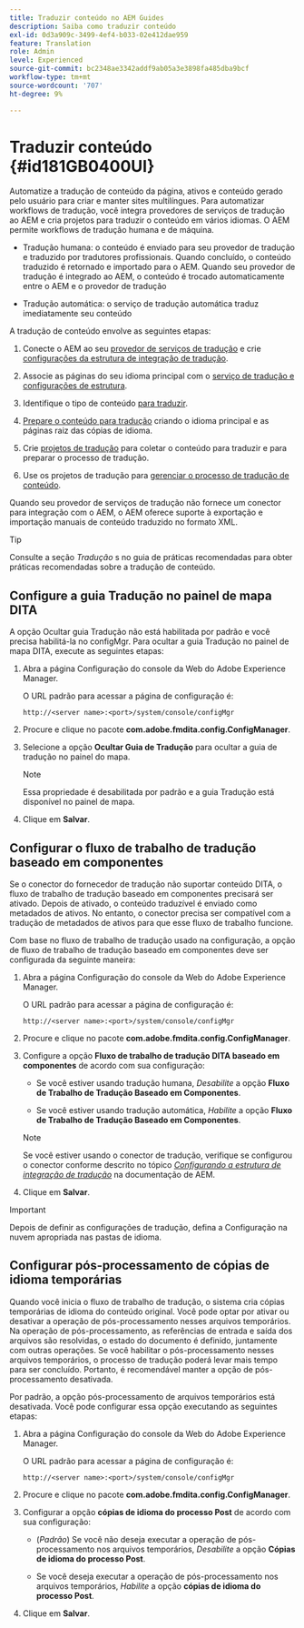 ```yaml
---
title: Traduzir conteúdo no AEM Guides
description: Saiba como traduzir conteúdo
exl-id: 0d3a909c-3499-4ef4-b033-02e412dae959
feature: Translation
role: Admin
level: Experienced
source-git-commit: bc2348ae3342addf9ab05a3e3898fa485dba9bcf
workflow-type: tm+mt
source-wordcount: '707'
ht-degree: 9%

---
```


# Traduzir conteúdo {#id181GB0400UI}

Automatize a tradução de conteúdo da página, ativos e conteúdo gerado pelo usuário para criar e manter sites multilíngues. Para automatizar workflows de tradução, você integra provedores de serviços de tradução ao AEM e cria projetos para traduzir o conteúdo em vários idiomas. O AEM permite workflows de tradução humana e de máquina.

- Tradução humana: o conteúdo é enviado para seu provedor de tradução e traduzido por tradutores profissionais. Quando concluído, o conteúdo traduzido é retornado e importado para o AEM. Quando seu provedor de tradução é integrado ao AEM, o conteúdo é trocado automaticamente entre o AEM e o provedor de tradução

- Tradução automática: o serviço de tradução automática traduz imediatamente seu conteúdo


A tradução de conteúdo envolve as seguintes etapas:

1. Conecte o AEM ao seu [provedor de serviços de tradução](https://helpx.adobe.com/experience-manager/6-5/sites/administering/using/tc-tic.html#ConnectingtoaTranslationServiceProvider) e crie [configurações da estrutura de integração de tradução](https://helpx.adobe.com/experience-manager/6-5/sites/administering/using/tc-tic.html#CreatingaTranslationIntegrationConfiguration).

1. Associe as páginas do seu idioma principal com o [serviço de tradução e configurações de estrutura](https://helpx.adobe.com/experience-manager/6-5/sites/administering/using/tc-tic.html#ConfiguringPagesforTranslation).

1. Identifique o tipo de conteúdo [para traduzir](https://helpx.adobe.com/experience-manager/6-5/sites/administering/using/tc-rules.html).

1. [Prepare o conteúdo para tradução](https://helpx.adobe.com/experience-manager/6-5/sites/administering/using/tc-prep.html) criando o idioma principal e as páginas raiz das cópias de idioma.

1. Crie [projetos de tradução](https://helpx.adobe.com/experience-manager/6-5/sites/administering/using/tc-manage.html) para coletar o conteúdo para traduzir e para preparar o processo de tradução.

1. Use os projetos de tradução para [gerenciar o processo de tradução de conteúdo](https://helpx.adobe.com/experience-manager/6-5/sites/administering/using/tc-manage.html).


Quando seu provedor de serviços de tradução não fornece um conector para integração com o AEM, o AEM oferece suporte à exportação e importação manuais de conteúdo traduzido no formato XML.

>[!TIP]
>
> Consulte a seção *Tradução* s no guia de práticas recomendadas para obter práticas recomendadas sobre a tradução de conteúdo.

## Configure a guia Tradução no painel de mapa DITA

A opção Ocultar guia Tradução não está habilitada por padrão e você precisa habilitá-la no configMgr. Para ocultar a guia Tradução no painel de mapa DITA, execute as seguintes etapas:

1. Abra a página Configuração do console da Web do Adobe Experience Manager.

   O URL padrão para acessar a página de configuração é:

   ```http
   http://<server name>:<port>/system/console/configMgr
   ```

1. Procure e clique no pacote **com.adobe.fmdita.config.ConfigManager**.

1. Selecione a opção **Ocultar Guia de Tradução** para ocultar a guia de tradução no painel do mapa.

   >[!NOTE]
   >
   > Essa propriedade é desabilitada por padrão e a guia Tradução está disponível no painel de mapa.

1. Clique em **Salvar**.

## Configurar o fluxo de trabalho de tradução baseado em componentes

Se o conector do fornecedor de tradução não suportar conteúdo DITA, o fluxo de trabalho de tradução baseado em componentes precisará ser ativado. Depois de ativado, o conteúdo traduzível é enviado como metadados de ativos. No entanto, o conector precisa ser compatível com a tradução de metadados de ativos para que esse fluxo de trabalho funcione.

Com base no fluxo de trabalho de tradução usado na configuração, a opção de fluxo de trabalho de tradução baseado em componentes deve ser configurada da seguinte maneira:

1. Abra a página Configuração do console da Web do Adobe Experience Manager.

   O URL padrão para acessar a página de configuração é:

   ```http
   http://<server name>:<port>/system/console/configMgr
   ```

1. Procure e clique no pacote **com.adobe.fmdita.config.ConfigManager**.

1. Configure a opção **Fluxo de trabalho de tradução DITA baseado em componentes** de acordo com sua configuração:

   - Se você estiver usando tradução humana, *Desabilite* a opção **Fluxo de Trabalho de Tradução Baseado em Componentes**.

   - Se você estiver usando tradução automática, *Habilite* a opção **Fluxo de Trabalho de Tradução Baseado em Componentes**.

   >[!NOTE]
   >
   > Se você estiver usando o conector de tradução, verifique se configurou o conector conforme descrito no tópico *[Configurando a estrutura de integração de tradução](https://helpx.adobe.com/experience-manager/6-5/sites/administering/using/tc-tic.html)* na documentação de AEM.

1. Clique em **Salvar**.

<!---

This was added for 2406 CS IG

## Configure the legacy translation workflow 

It is recommended that you use the latest translation workflow, which provides enhanced performance. However, you can configure the legacy translation workflow if necessary.

Based on the translation workflow used in your setup, provide the following (property) details to configure the legacy translation workflow: the component-based translation workflow option should be configured as follows:

1.  Open the Adobe Experience Manager Web Console Configuration page.

    The default URL to access the configuration page is:

    ! Add the syntax of http as given in previous config

    Note: Configure htttp code as given in previous sample
    

1.  Search for and click on the **com.adobe.fmdita.config.ConfigManager** bundle.



1.  Configure the **Run legacy translation workflow** option as per your setup:

    -   If you use the latest translation workflow, then *Disable* \( `false`\) the **Run legacy translation workflow** option. The latest translation workflow is enabled by default. <br> 

    -   If you use the legacy translation, then *Enable \( `true`\)* the **Run legacy translation workflow** option.

1.  Click **Save**.


--->
>[!IMPORTANT]
>
> Depois de definir as configurações de tradução, defina a Configuração na nuvem apropriada nas pastas de idioma.

## Configurar pós-processamento de cópias de idioma temporárias

Quando você inicia o fluxo de trabalho de tradução, o sistema cria cópias temporárias de idioma do conteúdo original. Você pode optar por ativar ou desativar a operação de pós-processamento nesses arquivos temporários. Na operação de pós-processamento, as referências de entrada e saída dos arquivos são resolvidas, o estado do documento é definido, juntamente com outras operações. Se você habilitar o pós-processamento nesses arquivos temporários, o processo de tradução poderá levar mais tempo para ser concluído. Portanto, é recomendável manter a opção de pós-processamento desativada.

Por padrão, a opção pós-processamento de arquivos temporários está desativada. Você pode configurar essa opção executando as seguintes etapas:

1. Abra a página Configuração do console da Web do Adobe Experience Manager.

   O URL padrão para acessar a página de configuração é:

   ```http
   http://<server name>:<port>/system/console/configMgr
   ```

1. Procure e clique no pacote **com.adobe.fmdita.config.ConfigManager**.

1. Configurar a opção **cópias de idioma do processo Post** de acordo com sua configuração:

   - \(*Padrão*\) Se você não deseja executar a operação de pós-processamento nos arquivos temporários, *Desabilite* a opção **Cópias de idioma do processo Post**.

   - Se você deseja executar a operação de pós-processamento nos arquivos temporários, *Habilite* a opção **cópias de idioma do processo Post**.

1. Clique em **Salvar**.
